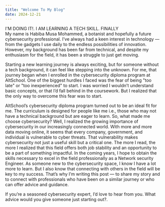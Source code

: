 ```yaml
---
title: "Welcome To My Blog"
date: 2024-12-21
---
```

I'M DOING IT!. I AM LEARNING A TECH SKILL. FINALLY  
My name is Habiba Musa Mohammed, a botanist and hopefully a future cybersecurity professional.
I’ve always had a keen interest in technology — from the gadgets I use daily to the endless possibilities of innovation. However, my background has been far from technical, and despite my enthusiasm for the field, it has been a struggle to just get moving.  

Starting a new learning journey is always exciting, but for someone without a tech background, it can feel like stepping into the unknown. For me, that journey began when I enrolled in the cybersecurity diploma program at AltSchool. One of the biggest hurdles I faced was the fear of being "too late" or "too inexperienced" to start. I was worried I wouldn’t understand basic concepts, or that I’d fall behind in the coursework. But I realized that the only way to overcome this fear was to start.  

AltSchool’s cybersecurity diploma program turned out to be an ideal fit for me. The curriculum is designed for people like me i.e., those who may not have a technical background but are eager to learn.
So, what made me choose cybersecurity? Well, I realized the growing importance of cybersecurity in our increasingly connected world. With more and more data moving online, it seems that every company, government, and individual is vulnerable to cyber threats. That vulnerability makes cybersecurity not just a useful skill but a critical one. The more I read, the more I realized that this field offers both job stability and an opportunity to be a part of something impactful.
In the coming years, I hope to obtain the skills necessary to excel in the field professionally as a Network security Engineer. 
As someone new to the cybersecurity space, I know I have a lot more to learn. But I also know that connecting with others in the field will be key to my success. That’s why I’m writing this post — to share my story and to connect with professionals who have been on a similar journey or who can offer advice and guidance.

If you’re a seasoned cybersecurity expert, I’d love to hear from you. What advice would you give someone just starting out?.

